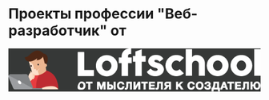 <h1>Проекты профессии "Веб-разработчик" от</h1> <div class="loftschool"><img src="img/loftschool.png"></div>
